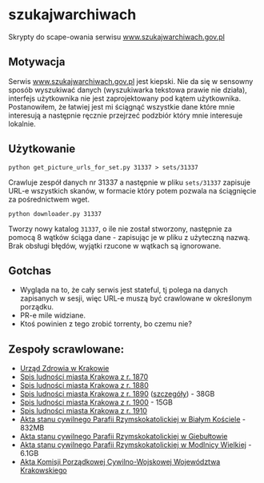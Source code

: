 # szukajwarchiwach

Skrypty do scape-owania serwisu www.szukajwarchiwach.gov.pl

## Motywacja

Serwis www.szukajwarchiwach.gov.pl jest kiepski. Nie da się w sensowny sposób wyszukiwać danych (wyszukiwarka tekstowa
prawie nie działa), interfejs użytkownika nie jest zaprojektowany pod kątem użytkownika. Postanowiłem, że łatwiej jest
mi ściągnąć wszystkie dane które mnie interesują a następnie ręcznie przejrzeć podzbiór który mnie interesuje lokalnie.

## Użytkowanie

```
python get_picture_urls_for_set.py 31337 > sets/31337
```

Crawluje zespół danych nr 31337 a następnie w pliku `sets/31337` zapisuje URL-e wszystkich skanów, w formacie który
potem pozwala na ściągnięcie za pośrednictwem wget.


```
python downloader.py 31337
```

Tworzy nowy katalog `31337`, o ile nie został stworzony, następnie za pomocą 8 wątków ściąga dane - zapisując je w
pliku z użyteczną nazwą. Brak obsługi błędów, wyjątki rzucone w wątkach są ignorowane.

## Gotchas

* Wygląda na to, że cały serwis jest stateful, tj polega na danych zapisanych w sesji, więc URL-e muszą być crawlowane
  w określonym porządku.
* PR-e mile widziane.
* Ktoś powinien z tego zrobić torrenty, bo czemu nie?


## Zespoły scrawlowane:

* [Urząd Zdrowia w Krakowie](sets/30904)
* [Spis ludności miasta Krakowa z r. 1870](sets/30906)
* [Spis ludności miasta Krakowa z r. 1880](sets/30907)
* [Spis ludności miasta Krakowa z r. 1890](sets/30908) ([szczegóły](sets/30908.md)) - 38GB
* [Spis ludności miasta Krakowa z r. 1900](sets/30909) - 15GB
* [Spis ludności miasta Krakowa z r. 1910](sets/30910)
* [Akta stanu cywilnego Parafii Rzymskokatolickiej w Białym Kościele](sets/31534) - 832MB
* [Akta stanu cywilnego Parafii Rzymskokatolickiej w Giebułtowie](sets/34816)
* [Akta stanu cywilnego Parafii Rzymskokatolickiej w Modlnicy Wielkiej](sets/31540) - 6.1GB
* [Akta Komisji Porządkowej Cywilno-Wojskowej Województwa Krakowskiego](sets/30674)

